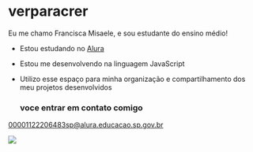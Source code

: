 # verparacrer

Eu me chamo Francisca Misaele, e sou estudante do ensino médio!

- Estou estudando no [Alura](https:\\www.alura.com.br)
- Estou me desenvolvendo na linguagem JavaScript
- Utilizo esse espaço para minha organização e compartilhamento dos meu projetos desenvolvidos

    ### voce entrar em contato comigo

 00001122206483sp@alura.educacao.sp.gov.br

![](https://tenor.com/bf15L.gif)
